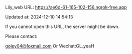 Lily_web URL: https://ae6d-61-165-102-156.ngrok-free.app

Updated at: 2024-12-10 14:54:13

If you cannot open this URL, the server might be down.

Please contact: 

goley04@foxmail.com Or Wechat:GL_yeaH